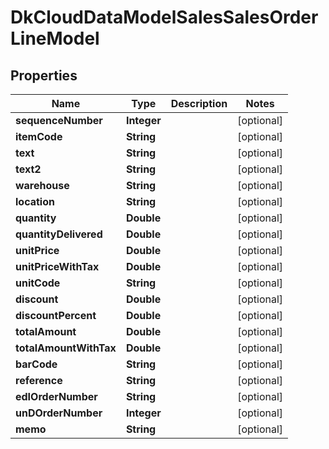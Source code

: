 
# DkCloudDataModelSalesSalesOrderLineModel

## Properties
Name | Type | Description | Notes
------------ | ------------- | ------------- | -------------
**sequenceNumber** | **Integer** |  |  [optional]
**itemCode** | **String** |  |  [optional]
**text** | **String** |  |  [optional]
**text2** | **String** |  |  [optional]
**warehouse** | **String** |  |  [optional]
**location** | **String** |  |  [optional]
**quantity** | **Double** |  |  [optional]
**quantityDelivered** | **Double** |  |  [optional]
**unitPrice** | **Double** |  |  [optional]
**unitPriceWithTax** | **Double** |  |  [optional]
**unitCode** | **String** |  |  [optional]
**discount** | **Double** |  |  [optional]
**discountPercent** | **Double** |  |  [optional]
**totalAmount** | **Double** |  |  [optional]
**totalAmountWithTax** | **Double** |  |  [optional]
**barCode** | **String** |  |  [optional]
**reference** | **String** |  |  [optional]
**edIOrderNumber** | **String** |  |  [optional]
**unDOrderNumber** | **Integer** |  |  [optional]
**memo** | **String** |  |  [optional]



